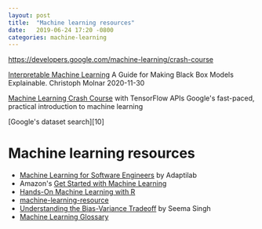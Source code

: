 ```yaml
---
layout: post
title:  "Machine learning resources"
date:   2019-06-24 17:20 -0800
categories: machine-learning
---
```



https://developers.google.com/machine-learning/crash-course



[Interpretable Machine Learning][6]
A Guide for Making Black Box Models Explainable.
Christoph Molnar
2020-11-30


[Machine Learning Crash Course][8]
with TensorFlow APIs
Google's fast-paced, practical introduction to machine learning

[Google's dataset search][10]


# Machine learning resources


* [Machine Learning for Software Engineers][1] by Adaptilab
* Amazon's [Get Started with Machine Learning][2]
* [Hands-On Machine Learning with R][3]
* [machine-learning-resource][4]
* [Understanding the Bias-Variance Tradeoff][5] by Seema Singh
* [Machine Learning Glossary][7]

[1]: https://www.educative.io/collection/6083138522447872/5629499534213120
[2]: https://aws.amazon.com/machine-learning/learn/
[3]: https://bradleyboehmke.github.io/HOML/
[4]: https://github.com/crazyhottommy/machine-learning-resource
[5]: https://towardsdatascience.com/understanding-the-bias-variance-tradeoff-165e6942b229
[6]: https://christophm.github.io/interpretable-ml-book/
[7]: https://ml-cheatsheet.readthedocs.io/
[8]: https://developers.google.com/machine-learning/crash-course
[9]: https://datasetsearch.research.google.com/

